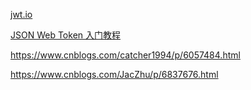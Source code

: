 ﻿[jwt.io](https://jwt.io/)

[JSON Web Token 入门教程](http://www.ruanyifeng.com/blog/2018/07/json_web_token-tutorial.html)


https://www.cnblogs.com/catcher1994/p/6057484.html


https://www.cnblogs.com/JacZhu/p/6837676.html